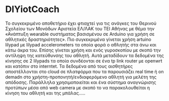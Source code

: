 ﻿# DIYiotCoach
Το συγκεκριμένο αποθετήριο έχει φτιαχτεί για τις ανάγκες του Θερινού Σχολείου των Μονάδων Αριστεία ΕΛ/ΛΑΚ του ΤΕΙ Αθήνας με θέμα την «Ανάπτυξη wearable συστήματος βασισμένου σε  Arduino για χρήση σε αθλητικές δραστηριότητες». Πιο συγκεκριμένα γίνεται χρήση artuino lilypad με lilypad accelerometers τα οποία φορά ο αθλητής στα άνω και κάτω άκρα του. Επίσης γίνεται χρήση και ενός γυροσκοπίου με σκοπό την αντίληψη της κατεύθυνσης του αθλητή. Αυτά μεταδίδουν τα δεδομένα της κίνησης σε 2 lilypads τα οποία συνδέονται σε ένα tp link router με openwrt και κατόπιν στο interntet. Τα δεδομένα από τους αισθητήρες αποστέλλονται στο cloud σε πλατφόρμα που τα παρουσιάζει real time ή on demadn στο χρήστη-προπονητή/ενδιαφερόμενο αθλητή για μελέτη της απόδοσης. Παράλληλα χρησιμοποιείται και ένα σύστημα αναγνώρισης προτύπων μέσα από web camera με σκοπό το να παρακολουθείται η κίνηση του αθλητή και της μπάλας.....

